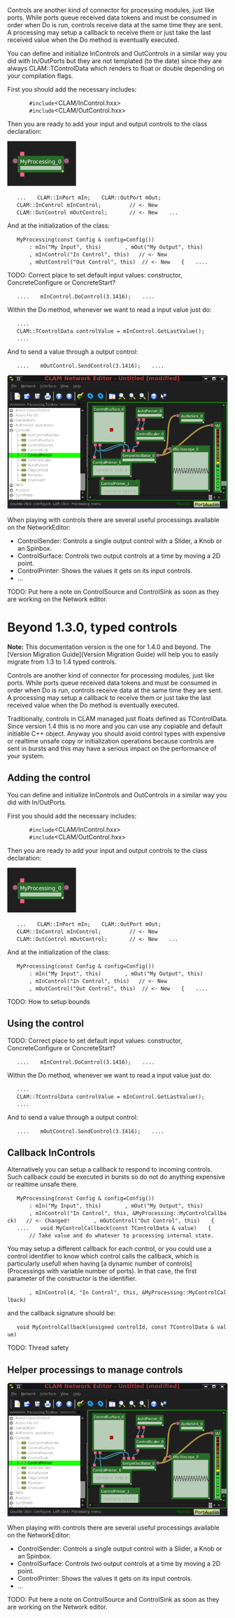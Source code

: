 Controls are another kind of connector for processing modules, just like ports. While ports queue received data tokens and must be consumed in order when Do is run, controls receive data at the same time they are sent. A processing may setup a callback to receive them or just take the last received value when the Do method is eventually executed.

You can define and initialize InControls and OutControls in a similar way you did with In/OutPorts but they are not templated (to the date) since they are always CLAM::TControlData which renders to float or double depending on your compilation flags.

First you should add the necessary includes:

`       #include`<CLAM/InControl.hxx>
`       #include`<CLAM/OutControl.hxx>

Then you are ready to add your input and output controls to the class declaration:

![NetworkEditor represents controls as little squares on the top and the bottom of the processing box. Control flow is up-down.](MyProcessing-withControls.png "NetworkEditor represents controls as little squares on the top and the bottom of the processing box. Control flow is up-down.")

`   ...`
`   CLAM::InPort`<MyInputDataType>` mIn;`
`   CLAM::OutPort`<MyOutputDataType>` mOut;`
`   CLAM::InControl mInControl;         // <- New`
`   CLAM::OutControl mOutControl;       // <- New`
`   ...`

And at the initialization of the class:

`   MyProcessing(const Config & config=Config()) `
`       : mIn("My Input", this)`
`       , mOut("My Output", this) `
`       , mInControl("In Control", this)   // <- New`
`       , mOutControl("Out Control", this)  // <- New`
`   {`
`   ....`

TODO: Correct place to set default input values: constructor, ConcreteConfigure or ConcreteStart?

`   ....`
`   mInControl.DoControl(3.1416);`
`   ....`

Within the Do method, whenever we want to read a input value just do:

`   ....`
`   CLAM::TControlData controlValue = mInControl.GetLastValue();`
`   ....`

And to send a value through a output control:

`   ....`
`   mOutControl.SendControl(3.1416);`
`   ....`

![Several control related processing are available on the NetworkEditor.](ControlRelatedProcessings.png "Several control related processing are available on the NetworkEditor.")

When playing with controls there are several useful processings available on the NetworkEditor:

-   ControlSender: Controls a single output control with a Slider, a Knob or an Spinbox.
-   ControlSurface: Controls two output controls at a time by moving a 2D point.
-   ControlPrinter: Shows the values it gets on its input controls.
-   ...

TODO: Put here a note on ControlSource and ControlSink as soon as they are working on the Network editor.

Beyond 1.3.0, typed controls
============================

**Note:** This documentation version is the one for 1.4.0 and beyond. The [Version Migration Guide](Version Migration Guide) will help you to easily migrate from 1.3 to 1.4 typed controls.

Controls are another kind of connector for processing modules, just like ports. While ports queue received data tokens and must be consumed in order when Do is run, controls receive data at the same time they are sent. A processing may setup a callback to receive them or just take the last received value when the Do method is eventually executed.

Traditionally, controls in CLAM managed just floats defined as TControlData. Since version 1.4 this is no more and you can use any copìable and default initiable C++ object. Anyway you should avoid control types with expensive or realtime unsafe copy or initialization operations because controls are sent in bursts and this may have a serious impact on the performance of your system.

Adding the control
------------------

You can define and initialize InControls and OutControls in a similar way you did with In/OutPorts.

First you should add the necessary includes:

`       #include`<CLAM/InControl.hxx>
`       #include`<CLAM/OutControl.hxx>

Then you are ready to add your input and output controls to the class declaration:

![NetworkEditor represents controls as little squares on the top and the bottom of the processing box. Control flow is up-down.](MyProcessing-withControls.png "NetworkEditor represents controls as little squares on the top and the bottom of the processing box. Control flow is up-down.")

`   ...`
`   CLAM::InPort`<MyInputDataType>` mIn;`
`   CLAM::OutPort`<MyOutputDataType>` mOut;`
`   CLAM::InControl`<TControlData>` mInControl;         // <- New`
`   CLAM::OutControl`<TControlData>` mOutControl;       // <- New`
`   ...`

And at the initialization of the class:

`   MyProcessing(const Config & config=Config()) `
`       : mIn("My Input", this)`
`       , mOut("My Output", this) `
`       , mInControl("In Control", this)   // <- New`
`       , mOutControl("Out Control", this)  // <- New`
`   {`
`   ....`

TODO: How to setup bounds

Using the control
-----------------

TODO: Correct place to set default input values: constructor, ConcreteConfigure or ConcreteStart?

`   ....`
`   mInControl.DoControl(3.1416);`
`   ....`

Within the Do method, whenever we want to read a input value just do:

`   ....`
`   CLAM::TControlData controlValue = mInControl.GetLastValue();`
`   ....`

And to send a value through a output control:

`   ....`
`   mOutControl.SendControl(3.1416);`
`   ....`

Callback InControls
-------------------

Alternatively you can setup a callback to respond to incoming controls. Such callback could be executed in bursts so do not do anything expensive or realtime unsafe there.

`   MyProcessing(const Config & config=Config()) `
`       : mIn("My Input", this)`
`       , mOut("My Output", this) `
`       , mInControl("In Control", this, &MyProcessing::MyControlCallback)   // <- Changed!`
`       , mOutControl("Out Control", this)`
`   {`
`   ....`
`   void MyControlCallback(const TControlData & value)`
`   {`
`       // Take value and do whatever to processing internal state.`

You may setup a different callback for each control, or you could use a control identifier to know which control calls the callback, which is particularly usefull when having [a dynamic number of controls](Processings with variable number of ports). In that case, the first parameter of the constructor is the identifier.

`       , mInControl(4, "In Control", this, &MyProcessing::MyControlCallback)`

and the callback signature should be:

`   void MyControlCallback(unsigned controlId, const TControlData & value)`

TODO: Thread safety

Helper processings to manage controls
-------------------------------------

![Several control related processing are available on the NetworkEditor.](ControlRelatedProcessings.png "Several control related processing are available on the NetworkEditor.")

When playing with controls there are several useful processings available on the NetworkEditor:

-   ControlSender: Controls a single output control with a Slider, a Knob or an Spinbox.
-   ControlSurface: Controls two output controls at a time by moving a 2D point.
-   ControlPrinter: Shows the values it gets on its input controls.
-   ...

TODO: Put here a note on ControlSource and ControlSink as soon as they are working on the Network editor.
